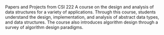 Papers and Projects from CSI 222
A course on the design and analysis of data structures for a variety of applications. 
Through this course, students understand the design, implementation, and analysis of abstract data types, and data structures. 
The course also introduces algorithm design through a survey of algorithm design paradigms.
